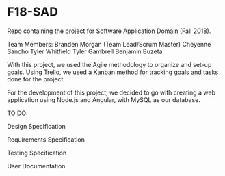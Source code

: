 # F18-SAD
Repo containing the project for Software Application Domain (Fall 2018).

Team Members:
Branden Morgan (Team Lead/Scrum Master)
Cheyenne Sancho
Tyler Whitfield
Tyler Gambrell
Benjamin Buzeta

With this project, we used the Agile methodology to organize and set-up goals. Using Trello, we used a Kanban method for tracking goals and tasks done for the project.

For the development of this project, we decided to go with creating a web application using Node.js and Angular, with MySQL as our database.

TO DO:

Design Specification 

Requirements Specification

Testing Specification

User Documentation

